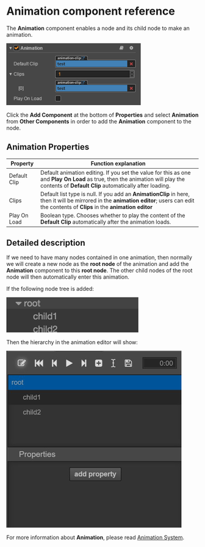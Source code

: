 # Animation component reference

The **Animation** component enables a node and its child node to make an animation.

![animation.png](./animation/animation.png)

Click the **Add Component** at the bottom of **Properties** and select **Animation** from **Other Components** in order to add the **Animation** component to the node.

## Animation Properties

| Property |   Function explanation
| -------------- | ----------- |
| Default Clip | Default animation editing. If you set the value for this as one and **Play On Load** as true, then the animation will play the contents of **Default Clip** automatically after loading.
| Clips        | Default list type is null. If you add an **AnimationClip** in here, then it will be mirrored in the **animation editor**; users can edit the contents of **Clips** in the **animation editor**
| Play On Load | Boolean type. Chooses whether to play the content of the **Default Clip** automatically after the animation loads.

## Detailed description

If we need to have many nodes contained in one animation, then normally we will create a new node as the **root node** of the animation and add the **Animation** component to this **root node**. The other child nodes of the root node will then automatically enter this animation.

If the following node tree is added:

![animation-hierarchy.png](./animation/animation-hierarchy.png)

Then the hierarchy in the animation editor will show:

![animation-editor-hierarchy.png](./animation/animation-editor-hierarchy.png)

For more information about **Animation**, please read [Animation System](../animation/index.md).

